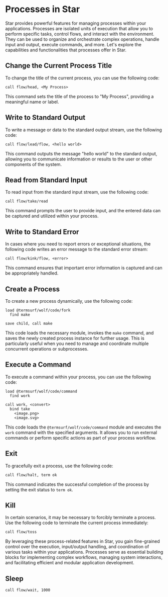 # Processes in Star

Star provides powerful features for managing processes within your
applications. Processes are isolated units of execution that allow you
to perform specific tasks, control flows, and interact with the
environment. They can be used to organize and orchestrate complex
operations, handle input and output, execute commands, and more. Let's
explore the capabilities and functionalities that processes offer in
Star.

## Change the Current Process Title

To change the title of the current process, you can use the following
code:

```link
call flow/head, <My Process>
```

This command sets the title of the process to "My Process", providing a
meaningful name or label.

## Write to Standard Output

To write a message or data to the standard output stream, use the
following code:

```link
call flow/lead/flow, <hello world>
```

This command outputs the message "hello world" to the standard output,
allowing you to communicate information or results to the user or other
components of the system.

## Read from Standard Input

To read input from the standard input stream, use the following code:

```link
call flow/take/read
```

This command prompts the user to provide input, and the entered data can
be captured and utilized within your process.

## Write to Standard Error

In cases where you need to report errors or exceptional situations, the
following code writes an error message to the standard error stream:

```link
call flow/kink/flow, <error>
```

This command ensures that important error information is captured and
can be appropriately handled.

## Create a Process

To create a new process dynamically, use the following code:

```link
load @termsurf/wolf/code/fork
  find make

save child, call make
```

This code loads the necessary module, invokes the `make` command, and
saves the newly created process instance for further usage. This is
particularly useful when you need to manage and coordinate multiple
concurrent operations or subprocesses.

## Execute a Command

To execute a command within your process, you can use the following
code:

```link
load @termsurf/wolf/code/command
  find work

call work, <convert>
  bind take
    <image.png>
    <image.svg>
```

This code loads the `@termsurf/wolf/code/command` module and executes
the `work` command with the specified arguments. It allows you to run
external commands or perform specific actions as part of your process
workflow.

## Exit

To gracefully exit a process, use the following code:

```link
call flow/halt, term ok
```

This command indicates the successful completion of the process by
setting the exit status to `term ok`.

## Kill

In certain scenarios, it may be necessary to forcibly terminate a
process. Use the following code to terminate the current process
immediately:

```link
call flow/toss
```

By leveraging these process-related features in Star, you gain
fine-grained control over the execution, input/output handling, and
coordination of various tasks within your applications. Processes serve
as essential building blocks for implementing complex workflows,
managing system interactions, and facilitating efficient and modular
application development.

## Sleep

```
call flow/wait, 1000
```
